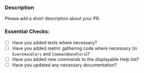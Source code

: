 ### Description
Please add a short description about your PR.

### Essential Checks:

* [ ] Have you added tests where necessary?
* [ ] Have you added metric gathering code where necessary (in `EventHandlers` and `CommandHandlers`)?
* [ ] Have you added new commands to the displayable Help list?
* [ ] Have you updated any necessary documentation?
